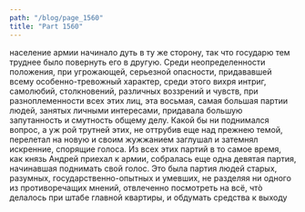 ```yaml
---
path: "/blog/page_1560"
title: "Part 1560"
---
```


население армии начинало дуть в ту же сторону, так что государю тем труднее было повернуть его в другую. Среди неопределенности положения, при угрожающей, серьезной опасности, придававшей всему особенно-тревожный характер, среди этого вихря интриг, самолюбий, столкновений, различных воззрений и чувств, при разноплеменности всех этих лиц, эта восьмая, самая большая партии людей, занятых личными интересами, придавала большую запутанность и смутность общему делу. Какой бы ни поднимался вопрос, а уж рой трутней этих, не оттрубив еще над прежнею темой, перелетал на новую и своим жужжанием заглушал и затемнял искренние, спорящие голоса.
Из всех этих партий в то самое время, как князь Андрей приехал к армии, собралась еще одна девятая партия, начинавшая поднимать свой голос. Это была партия людей старых, разумных, государственно-опытных и умевших, не разделяя ни одного из противоречащих мнений, отвлеченно посмотреть на всё, чтò делалось при штабе главной квартиры, и обдумать средства к выходу
